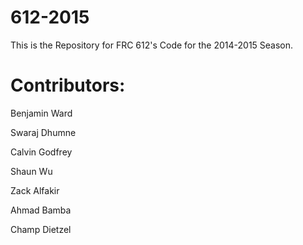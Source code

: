 612-2015
========
This is the Repository for FRC 612's Code for the 2014-2015 Season.

Contributors:
=============

Benjamin Ward

Swaraj Dhumne

Calvin Godfrey


Shaun Wu

Zack Alfakir

Ahmad Bamba

Champ Dietzel
